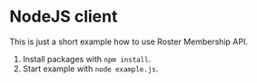 # NodeJS client

This is just a short example how to use Roster Membership API.

1. Install packages with `npm install`.
1. Start example with `node example.js`.